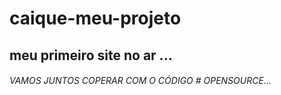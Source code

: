 # caique-meu-projeto
## meu primeiro site no ar ...

###### VAMOS JUNTOS COPERAR COM O CÓDIGO # OPENSOURCE...

